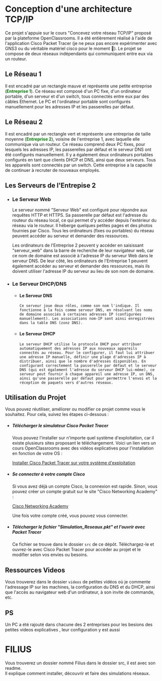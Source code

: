 # Conception d'une architecture TCP/IP
Ce projet s'appuie sur le cours "Concevez votre réseau TCP/IP" proposé par la plateforme OpenClassrooms. Il a été entièrement réalisé à l'aide de l'application Cisco Packet Tracer (je ne peux pas encore expérimenter avec GNS3 ou du véritable matériel cisco pour le moment 🙂). Le projet se compose de deux réseaux indépendants qui communiquent entre eux via un routeur.  
## Le Réseau 1
Il est encadré par un rectangle mauve et représente une petite entreprise (<span style="color: green">**Entreprise 1**</span>). Ce réseau est composé d'un PC fixe, d'un ordinateur portable, d'un serveur et d'un switch, tous connectés entre eux par des câbles Ethernet. Le PC et l'ordinateur portable sont configurés manuellement pour les adresses IP et les passerelles par défaut.
## Le Réseau 2
Il est encadré par un rectangle vert et représente une entreprise de taille moyenne (<span style="color: green">**Entreprise 2**</span>), voisine de l'entreprise 1, avec laquelle elle communique via un routeur. Ce réseau comprend deux PC fixes, pour lesquels les adresses IP, les passerelles par défaut et le serveur DNS ont été configurés manuellement. Il y a également deux ordinateurs portables configurés en tant que clients DHCP et DNS, ainsi que deux serveurs. Tous les appareils sont connectés par un switch. Cette entreprise a la capacité de continuer à recruter de nouveaux employés.
## Les Serveurs de l'Entrepise 2 
- ### Le Serveur Web  

  Le serveur nommé "Serveur Web" est configuré pour répondre aux requêtes HTTP et HTTPS. Sa passerelle par défaut est l'adresse du routeur du réseau local, ce qui permet d'y accéder depuis l'extérieur du réseau via le routeur. Il héberge quelques petites pages et des photos fournies par Cisco. Tous les ordinateurs (fixes ou portables) du réseau peuvent accéder au serveur et demander des ressources.

  Les ordinateurs de l'Entreprise 2 peuvent y accéder en saisissant "serveur_web" dans la barre de recherche de leur navigateur web, car ce nom de domaine est associé à l'adresse IP du serveur Web dans le serveur DNS. De leur côté, les ordinateurs de l'Entreprise 1 peuvent également accéder au serveur et demander des ressources, mais ils doivent utiliser l'adresse IP du serveur au lieu de son nom de domaine.

- ### Le Serveur DHCP/DNS  
  - #### Le Serveur DNS

        Ce serveur joue deux rôles, comme son nom l'indique. Il fonctionne à la fois comme serveur DNS, en résolvant les noms de domaine associés à certaines adresses IP (configurées manuellement). Les associations nom-IP sont ainsi enregistrées dans la table DNS (zonz DNS).      

  - #### Le Serveur DHCP

        Le serveur DHCP utilise le protocole DHCP pour attribuer automatiquement des adresses IP aux nouveaux appareils connectés au réseau. Pour le configurer, il faut lui attribuer une adresse IP manuelle, définir une plage d'adresses IP à distribuer, ainsi que le nombre d'adresses disponibles. En configurant correctement la passerelle par défaut et le serveur DNS (qui est également l'adresse du serveur DHCP lui-même), ce serveur peut fournir à chaque appareil une adresse IP, un DNS, ainsi qu'une passerelle par défaut pour permettre l'envoi et la réception de paquets vers d'autres réseaux.

    
## Utilisation du Projet

Vous pouvez réutiliser, améliorer ou modifier ce projet comme vous le souhaitez. Pour cela, suivez les étapes ci-dessous :

- ##### Télécharger le simulateur Cisco Packet Tracer

    Vous pouvez l'installer sur n'importe quel système d'exploitation, car il existe plusieurs sites proposant le téléchargement. Voici un lien vers un cours OpenClassrooms avec des vidéos explicatives pour l'installation en fonction de votre OS :
    
    [Installer Cisco Packet Tracer sur votre système d'exploitation](https://openclassrooms.com/fr/courses/7192261-simulez-le-schema-de-votre-reseau-avec-cisco-packet-tracer/7444116-installez-cisco-packet-tracer-sur-votre-systeme-d-exploitation)

- ##### Se connecter à votre compte Cisco

    Si vous avez déjà un compte Cisco, la connexion est rapide. Sinon, vous pouvez créer un compte gratuit sur le site "Cisco Networking Academy" :
    
    [Cisco Networking Academy](https://www.netacad.com/fr)
    
    Une fois votre compte créé, vous pouvez vous connecter.

- ##### Télécharger le fichier "Simulation_Reseaux.pkt" et l'ouvrir avec Packet Tracer

    Ce fichier se trouve dans le dossier `src` de ce dépôt. Téléchargez-le et ouvrez-le avec Cisco Packet Tracer pour accéder au projet et le modifier selon vos envies ou besoins.

## Ressources Videos
Vous trouverez dans le dossier `videos` de petites vidéos où je commente l'adressage IP sur les machines, la configuration du DNS et du DHCP, ainsi que l'accès au navigateur web d'un ordinateur, à son invite de commande, etc.

## PS

  Un PC a été rajouté dans chacune des 2 entreprises pour les besions des petites videos explicatives , leur configuration y est aussi

# FILIUS 
Vous trouverez un dossier nommé Filius dans le dossier src, il est avec son readme.  
Il explique comment installer, découvrir et faire des simulations réseaux.  
